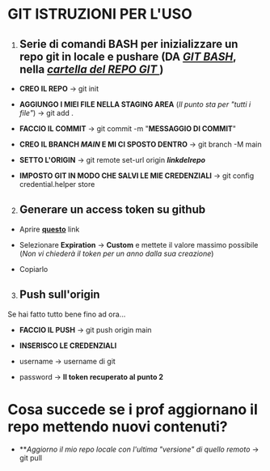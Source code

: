 # GIT ISTRUZIONI PER L'USO

1. ## **Serie di comandi BASH per inizializzare un repo git in locale e pushare** (DA ***<u>GIT BASH</u>***, nella ***<u>cartella del REPO GIT </u>***)

* **CREO IL REPO** -> git init

* **AGGIUNGO I MIEI FILE NELLA STAGING AREA** (*Il punto sta per "tutti i file"*) -> git add .

* **FACCIO IL COMMIT** -> git commit -m "**MESSAGGIO DI COMMIT**"

* **CREO IL BRANCH *MAIN* E MI CI SPOSTO DENTRO**  -> git branch -M main

* **SETTO L'ORIGIN**  -> git remote set-url origin ***linkdelrepo***

* **IMPOSTO GIT IN MODO CHE SALVI LE MIE CREDENZIALI** -> git config credential.helper store

2. ## Generare un access token su **github**

* Aprire **[questo](https://github.com/settings/personal-access-tokens/new)** link

* Selezionare **Expiration** -> **Custom** e mettete il valore massimo possibile (*Non vi       chiederà il token per un anno dalla sua creazione*)

* Copiarlo 

3. ## Push sull'origin

Se hai fatto tutto bene fino ad ora...

* **FACCIO IL PUSH** -> git push origin main

* **INSERISCO LE CREDENZIALI**

*  username -> username di git

* password -> **Il token recuperato al punto 2**



# Cosa succede se i prof aggiornano il repo mettendo nuovi contenuti?
* **_Aggiorno il mio repo locale con l'ultima "versione" di quello remoto_ -> git pull
